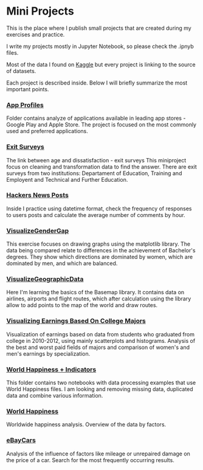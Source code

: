 # Mini Projects

This is the place where I publish small projects that are created during my exercises and practice.

I write my projects mostly in Jupyter Notebook, so please check the .ipnyb files.

Most of the data I found on [Kaggle](https://www.kaggle.com/) but every project is linking to the source of datasets.

Each project is described inside. Below I will briefly summarize the most important points.

### [App Profiles](https://github.com/Ysbail/MiniProjects/tree/master/Apps%20Profile)

Folder contains analyze of applications available in leading app stores - Google Play and Apple Store. The project is focused on the most commonly used and preferred applications.

### [Exit Surveys](https://github.com/Ysbail/MiniProjects/tree/master/Exit%20surveys)
The link between age and dissatisfaction - exit surveys
This miniproject focus on cleaning and transformation data to find the answer. There are exit surveys from two institutions: Departament of Education, Training and Employent and Technical and Further Education. 

### [Hackers News Posts](https://github.com/Ysbail/MiniProjects/tree/master/Hackers%20News%20Posts)

Inside I practice using datetime format, check the frequency of responses to users posts and calculate the average number of comments by hour.

### [VisualizeGenderGap](https://github.com/Ysbail/MiniProjects/tree/master/VisualizeGenderGap)

This exercise focuses on drawing graphs using the matplotlib library. The data being compared relate to differences in the achievement of Bachelor's degrees. They show which directions are dominated by women, which are dominated by men, and which are balanced.

### [VisualizeGeographicData](https://github.com/Ysbail/MiniProjects/tree/master/VisualizeGeographicData)

Here I'm learning the basics of the Basemap library. It contains data on airlines, airports and flight routes, which after calculation using the library allow to add points to the map of the world and draw routes.

### [Visualizing Earnings Based On College Majors](https://github.com/Ysbail/MiniProjects/tree/master/Visualizing%20Earnings%20Based%20On%20College%20Majors)

Visualization of earnings based on data from students who graduated from college in 2010-2012, using mainly scatterplots and histograms. Analysis of the best and worst paid fields of majors and comparison of women's and men's earnings by specialization.

### [World Happiness + Indicators](https://github.com/Ysbail/MiniProjects/tree/master/World%20Happiness%20%2B%20Indicators)

This folder contains two notebooks with data processing examples that use World Happiness files. I am looking and removing missing data, duplicated data and combine various information.

### [World Happiness](https://github.com/Ysbail/MiniProjects/tree/master/World%20Happiness)

Worldwide happiness analysis. Overview of the data by factors.

### [eBayCars](https://github.com/Ysbail/MiniProjects/tree/master/eBayCars)

Analysis of the influence of factors like mileage or unrepaired damage on the price of a car. Search for the most frequently occurring results.
